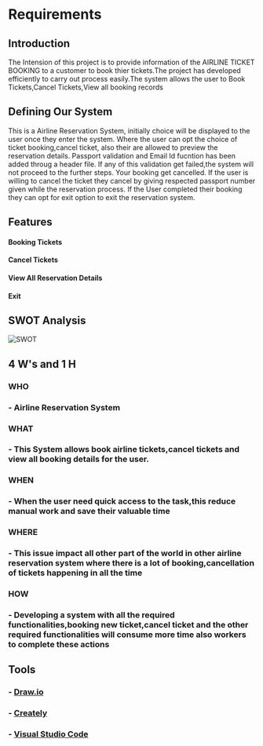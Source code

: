 # Requirements

## Introduction
The Intension of this project is to provide information of the AIRLINE TICKET BOOKING to a customer to book thier tickets.The project has developed efficiently to carry out process easily.The system allows the user to Book Tickets,Cancel Tickets,View all booking records


## Defining Our System
This is a Airline Reservation System, initially choice will be displayed to the user once they enter the system. Where the user can opt the choice of ticket booking,cancel ticket, also their are allowed to preview the reservation details. Passport validation and Email Id fucntion has been added throug a header file. If any of this validation get failed,the system will not proceed to the further steps. Your booking get cancelled. If the user is willing to cancel the ticket they cancel by giving respected passport number given while the reservation process. If the User completed their booking they can opt for exit option to exit the reservation system.


## Features
#### Booking Tickets
#### Cancel Tickets
#### View All Reservation Details
#### Exit


## SWOT Analysis
![SWOT](https://user-images.githubusercontent.com/66021448/159547605-8629e7a6-2ddb-432a-af18-6bb970751cef.jpg)


## 4 W's and 1 H

### WHO
### - Airline Reservation System
         
### WHAT
### - This System allows book airline tickets,cancel tickets and view all booking details for the user.
            
### WHEN
### - When the user need quick access to the task,this reduce manual work and save their valuable time
        
### WHERE
### - This issue impact all other part of the world in other airline reservation system where there is a lot of booking,cancellation of tickets happening in                 all the time
             
### HOW
### - Developing a system with all the required functionalities,booking new ticket,cancel ticket and the other required functionalities will consume more time               also workers to complete these actions
         

## Tools
###      -  [Draw.io](https://app.diagrams.net/)
###      -  [Creately](https://app.creately.com/)
###      -  [Visual Studio Code](https://code.visualstudio.com/)
  
